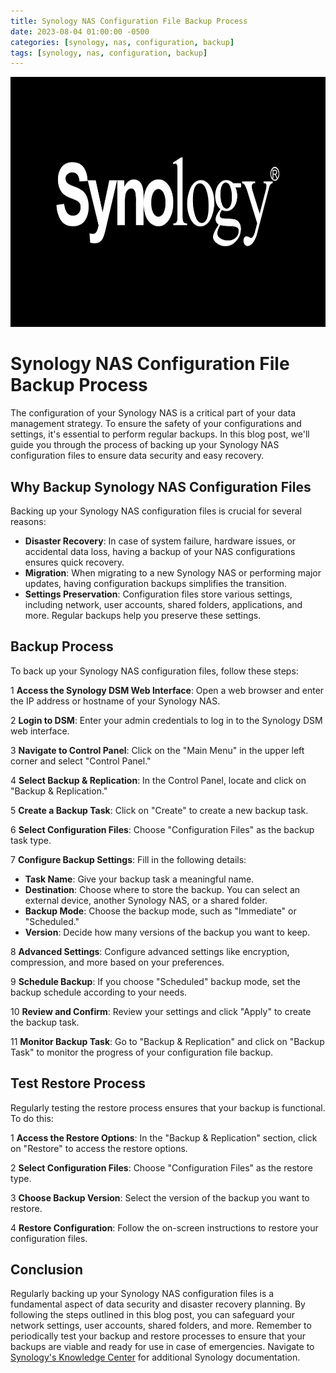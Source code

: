 ```yaml
---
title: Synology NAS Configuration File Backup Process
date: 2023-08-04 01:00:00 -0500
categories: [synology, nas, configuration, backup]
tags: [synology, nas, configuration, backup]
---
```


<img src="/assets/img/posts/2023/synology_configuration_backup/synology_configuration_backup.jpg" alt="CSynology NAS Configuration File Backup Process" style="height:400px; width:600px;" />


# Synology NAS Configuration File Backup Process

The configuration of your Synology NAS is a critical part of your data management strategy. To ensure the safety of your configurations and settings, it's essential to perform regular backups. In this blog post, we'll guide you through the process of backing up your Synology NAS configuration files to ensure data security and easy recovery.

## Why Backup Synology NAS Configuration Files

Backing up your Synology NAS configuration files is crucial for several reasons:
- **Disaster Recovery**: In case of system failure, hardware issues, or accidental data loss, having a backup of your NAS configurations ensures quick recovery.
- **Migration**: When migrating to a new Synology NAS or performing major updates, having configuration backups simplifies the transition.
- **Settings Preservation**: Configuration files store various settings, including network, user accounts, shared folders, applications, and more. Regular backups help you preserve these settings.

## Backup Process

To back up your Synology NAS configuration files, follow these steps:

1 **Access the Synology DSM Web Interface**: Open a web browser and enter the IP address or hostname of your Synology NAS.<br>

2 **Login to DSM**: Enter your admin credentials to log in to the Synology DSM web interface.<br>

3 **Navigate to Control Panel**: Click on the "Main Menu" in the upper left corner and select "Control Panel."<br>

4 **Select Backup & Replication**: In the Control Panel, locate and click on "Backup & Replication."<br>

5 **Create a Backup Task**: Click on "Create" to create a new backup task.<br>

6 **Select Configuration Files**: Choose "Configuration Files" as the backup task type.<br>

7 **Configure Backup Settings**: Fill in the following details:<br>
   - **Task Name**: Give your backup task a meaningful name.
   - **Destination**: Choose where to store the backup. You can select an external device, another Synology NAS, or a shared folder.
   - **Backup Mode**: Choose the backup mode, such as "Immediate" or "Scheduled."
   - **Version**: Decide how many versions of the backup you want to keep.

8 **Advanced Settings**: Configure advanced settings like encryption, compression, and more based on your preferences.<br>

9 **Schedule Backup**: If you choose "Scheduled" backup mode, set the backup schedule according to your needs.<br>

10 **Review and Confirm**: Review your settings and click "Apply" to create the backup task.<br>

11 **Monitor Backup Task**: Go to "Backup & Replication" and click on "Backup Task" to monitor the progress of your configuration file backup.<br>

## Test Restore Process

Regularly testing the restore process ensures that your backup is functional. To do this:

1 **Access the Restore Options**: In the "Backup & Replication" section, click on "Restore" to access the restore options.<br>

2 **Select Configuration Files**: Choose "Configuration Files" as the restore type.<br>

3 **Choose Backup Version**: Select the version of the backup you want to restore.<br>

4 **Restore Configuration**: Follow the on-screen instructions to restore your configuration files.<br>

## Conclusion

Regularly backing up your Synology NAS configuration files is a fundamental aspect of data security and disaster recovery planning. By following the steps outlined in this blog post, you can safeguard your network settings, user accounts, shared folders, and more. Remember to periodically test your backup and restore processes to ensure that your backups are viable and ready for use in case of emergencies. Navigate to [Synology's Knowledge Center](hhttps://kb.synology.com/en-us/search) for additional Synology documentation.
